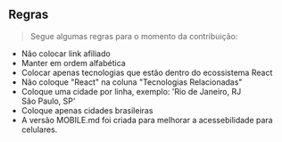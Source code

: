 ## Regras
> Segue algumas regras para o momento da contribuição:

* Não colocar link afiliado
* Manter em ordem alfabética
* Colocar apenas tecnologias que estão dentro do ecossistema React
* Não coloque "React" na coluna "Tecnologias Relacionadas"
* Coloque uma cidade por linha, exemplo: 'Rio de Janeiro, RJ<br/>São Paulo, SP'
* Coloque apenas cidades brasileiras
* A versão MOBILE.md foi criada para melhorar a acessebilidade para celulares.
